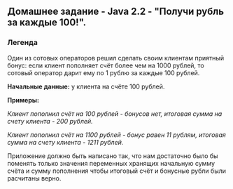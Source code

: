 ## Домашнее задание - Java 2.2 - "Получи рубль за каждые 100!".

### Легенда

Один из сотовых операторов решил сделать своим клиентам приятный бонус: если клиент пополняет счёт более чем на 1000 рублей, то сотовый оператор дарит ему по 1 рублю за каждые 100 рублей.

**Начальные данные:** у клиента на счёте 100 рублей.

**Примеры:**

*Клиент пополнил счёт на 100 рублей - бонусов нет, итоговая сумма на счету клиента - 200 рублей.*

*Клиент пополнил счёт на 1100 рублей - бонус равен 11 рублям, итоговая сумма на счету клиента - 1211 рублей.*

Приложение должно быть написано так, что нам достаточно было бы поменять только значения переменных хранящих начальную сумму счёта и сумму пополнения чтобы итоговый счёт и бонусные рубли были расчитаны верно.